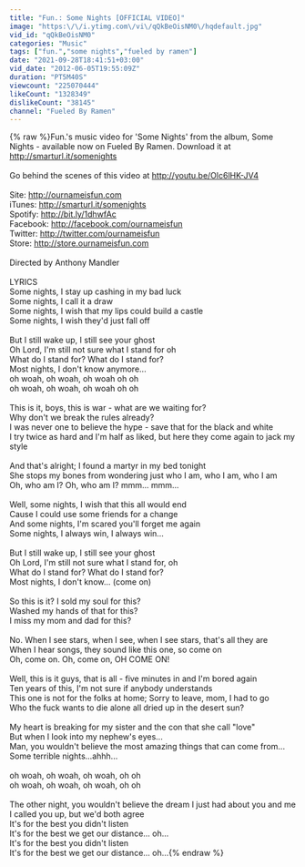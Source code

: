 ```yaml
---
title: "Fun.: Some Nights [OFFICIAL VIDEO]"
image: "https:\/\/i.ytimg.com\/vi\/qQkBeOisNM0\/hqdefault.jpg"
vid_id: "qQkBeOisNM0"
categories: "Music"
tags: ["fun.","some nights","fueled by ramen"]
date: "2021-09-28T18:41:51+03:00"
vid_date: "2012-06-05T19:55:09Z"
duration: "PT5M40S"
viewcount: "225070444"
likeCount: "1328349"
dislikeCount: "38145"
channel: "Fueled By Ramen"
---
```

{% raw %}Fun.'s music video for 'Some Nights' from the album, Some Nights - available now on Fueled By Ramen. Download it at <a rel="nofollow" target="blank" href="http://smarturl.it/somenights">http://smarturl.it/somenights</a><br /><br />Go behind the scenes of this video at <a rel="nofollow" target="blank" href="http://youtu.be/Olc6lHK-JV4">http://youtu.be/Olc6lHK-JV4</a><br /><br />Site: <a rel="nofollow" target="blank" href="http://ournameisfun.com">http://ournameisfun.com</a><br />iTunes: <a rel="nofollow" target="blank" href="http://smarturl.it/somenights">http://smarturl.it/somenights</a><br />Spotify: <a rel="nofollow" target="blank" href="http://bit.ly/1dhwfAc">http://bit.ly/1dhwfAc</a><br />Facebook: <a rel="nofollow" target="blank" href="http://facebook.com/ournameisfun">http://facebook.com/ournameisfun</a><br />Twitter: <a rel="nofollow" target="blank" href="http://twitter.com/ournameisfun">http://twitter.com/ournameisfun</a><br />Store: <a rel="nofollow" target="blank" href="http://store.ournameisfun.com">http://store.ournameisfun.com</a><br /><br />Directed by Anthony Mandler<br /><br />LYRICS<br />Some nights, I stay up cashing in my bad luck<br />Some nights, I call it a draw<br />Some nights, I wish that my lips could build a castle<br />Some nights, I wish they'd just fall off<br /><br />But I still wake up, I still see your ghost<br />Oh Lord, I'm still not sure what I stand for oh<br />What do I stand for? What do I stand for?<br />Most nights, I don't know anymore...<br />oh woah, oh woah, oh woah oh oh<br />oh woah, oh woah, oh woah oh oh<br /><br />This is it, boys, this is war - what are we waiting for?<br />Why don't we break the rules already?<br />I was never one to believe the hype - save that for the black and white<br />I try twice as hard and I'm half as liked, but here they come again to jack my style<br /><br />And that's alright; I found a martyr in my bed tonight<br />She stops my bones from wondering just who I am, who I am, who I am<br />Oh, who am I? Oh, who am I? mmm... mmm...<br /><br />Well, some nights, I wish that this all would end<br />Cause I could use some friends for a change<br />And some nights, I'm scared you'll forget me again<br />Some nights, I always win, I always win...<br /><br />But I still wake up, I still see your ghost<br />Oh Lord, I'm still not sure what I stand for, oh<br />What do I stand for? What do I stand for?<br />Most nights, I don't know... (come on)<br /><br />So this is it? I sold my soul for this?<br />Washed my hands of that for this?<br />I miss my mom and dad for this?<br /><br />No. When I see stars, when I see, when I see stars, that's all they are<br />When I hear songs, they sound like this one, so come on<br />Oh, come on. Oh, come on, OH COME ON!<br /><br />Well, this is it guys, that is all - five minutes in and I'm bored again<br />Ten years of this, I'm not sure if anybody understands<br />This one is not for the folks at home; Sorry to leave, mom, I had to go<br />Who the fuck wants to die alone all dried up in the desert sun?<br /><br />My heart is breaking for my sister and the con that she call &quot;love&quot;<br />But when I look into my nephew's eyes...<br />Man, you wouldn't believe the most amazing things that can come from...<br />Some terrible nights...ahhh...<br /><br />oh woah, oh woah, oh woah, oh oh<br />oh woah, oh woah, oh woah, oh oh<br /><br />The other night, you wouldn't believe the dream I just had about you and me<br />I called you up, but we'd both agree<br />It's for the best you didn't listen<br />It's for the best we get our distance... oh...<br />It's for the best you didn't listen<br />It's for the best we get our distance... oh...{% endraw %}
